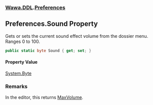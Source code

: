 ### [Wawa.DDL](Wawa.DDL.md 'Wawa.DDL').[Preferences](Preferences.md 'Wawa.DDL.Preferences')

## Preferences.Sound Property

Gets or sets the current sound effect volume from the dossier menu. Ranges 0 to 100.

```csharp
public static byte Sound { get; set; }
```

#### Property Value
[System.Byte](https://docs.microsoft.com/en-us/dotnet/api/System.Byte 'System.Byte')

### Remarks
  
In the editor, this returns [MaxVolume](MaxVolume.md 'Wawa.DDL.Preferences.MaxVolume').